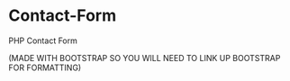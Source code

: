# Contact-Form
PHP Contact Form

(MADE WITH BOOTSTRAP SO YOU WILL NEED TO LINK UP BOOTSTRAP FOR FORMATTING)
